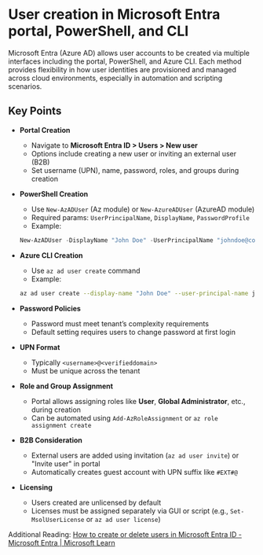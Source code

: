 # User creation in Microsoft Entra portal, PowerShell, and CLI

Microsoft Entra (Azure AD) allows user accounts to be created via multiple interfaces including the portal, PowerShell, and Azure CLI. Each method provides flexibility in how user identities are provisioned and managed across cloud environments, especially in automation and scripting scenarios.

## Key Points

- **Portal Creation**
  - Navigate to **Microsoft Entra ID > Users > New user**
  - Options include creating a new user or inviting an external user (B2B)
  - Set username (UPN), name, password, roles, and groups during creation
- **PowerShell Creation**
  - Use `New-AzADUser` (Az module) or `New-AzureADUser` (AzureAD module)
  - Required params: `UserPrincipalName`, `DisplayName`, `PasswordProfile`
  - Example:

  ```powershell title="PowerShell"
  New-AzADUser -DisplayName "John Doe" -UserPrincipalName "johndoe@contoso.com" -AccountEnabled $true -PasswordProfile (New-Object -TypeName Microsoft.Open.AzureAD.Model.PasswordProfile -Property @{Password = "TempP@ssw0rd"})
  ```

- **Azure CLI Creation**
  - Use `az ad user create` command
  - Example:

  ```bash title="Shell"
  az ad user create --display-name "John Doe" --user-principal-name johndoe@contoso.com --password "TempP@ssw0rd" --force-change-password-next-login true
  ```

- **Password Policies**
  - Password must meet tenant’s complexity requirements
  - Default setting requires users to change password at first login
- **UPN Format**
  - Typically `<username>@<verifieddomain>`
  - Must be unique across the tenant
- **Role and Group Assignment**
  - Portal allows assigning roles like **User**, **Global Administrator**, etc., during creation
  - Can be automated using `Add-AzRoleAssignment` or `az role assignment create`
- **B2B Consideration**
  - External users are added using invitation (`az ad user invite`) or "Invite user" in portal
  - Automatically creates guest account with UPN suffix like `#EXT#@`
- **Licensing**
  - Users created are unlicensed by default
  - Licenses must be assigned separately via GUI or script (e.g., `Set-MsolUserLicense` or `az ad user license`)

Additional Reading: [How to create or delete users in Microsoft Entra ID - Microsoft Entra | Microsoft Learn](https://learn.microsoft.com/en-us/entra/fundamentals/how-to-create-delete-users?toc=%2Fentra%2Fidentity%2Fusers%2Ftoc.json&bc=%2Fentra%2Fidentity%2Fusers%2Fbreadcrumb%2Ftoc.json)
